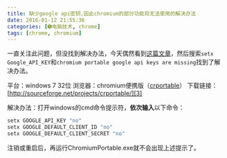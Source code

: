 ```yaml
---
title: 缺少google api密钥,因此chromium的部分功能将无法使用的解决办法
date: 2016-01-12 21:55:36
categories: [➎电脑技术, chrome]
tags: [chrome, chromium]
---
```


一直关注此问题，但没找到解决办法，今天偶然看到[这篇文章][1]，然后搜索`setx Google_API_KEY`和`chromium portable google api keys are missing`找到了解决办法。

平台：windows 7 32位
浏览器：chromium便携版（[crportable][2]）
下载链接：[http://sourceforge.net/projects/crportable/][3]

解决办法：打开windows的cmd命令提示符，**依次输入**以下命令：
``` bash
setx GOOGLE_API_KEY "no"
setx GOOGLE_DEFAULT_CLIENT_ID "no"
setx GOOGLE_DEFAULT_CLIENT_SECRET "no"
```
注销或重启后，再运行ChromiumPortable.exe就不会出现上述提示了。


  [1]: http://www.5169.info/motion/que-shao-google-api-mi-yue-yin-ci-chromium-di-bu-fen-gong-neng-jiang-wu-fa-shi-yong.html
  [2]: http://crportable.sourceforge.net/
  [3]: http://sourceforge.net/projects/crportable/